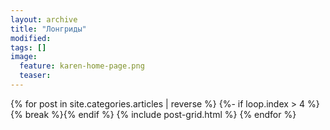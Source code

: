 ```yaml
---
layout: archive
title: "Лонгриды"
modified:
tags: []
image:
  feature: karen-home-page.png
  teaser:
---
```


<div class="tiles">
{% for post in site.categories.articles | reverse %}
  {%- if loop.index > 4 %}{% break %}{% endif %}
  {% include post-grid.html %}
{% endfor %}
</div><!-- /.tiles -->
